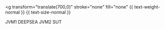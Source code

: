 <svg viewBox="0 0 2400 300">
{% include figure-inc.html %}

<g
		transform="translate(700,0)"
		stroke="none"
		fill="none"
		{{ text-weight-normal }}
		{{ text-size-normal }}
>

<g>
	<rect {{ fill-blue-01 }} x="0" y="0" width="400" height="300" rx="15" ry="15"/>
	<text {{ fill-grey-05 }} {{ align-lt }} x="20" y="50">
		JVM1
	</text>
	<text {{ fill-grey-05 }} {{ bold }} {{ large }} {{ align-mm }} x="200" y="150">
		DEEPSEA
	</text>
</g>

<g transform="translate(600,0)">
	<rect {{ fill-blue-01 }} x="0" y="0" width="400" height="300" rx="15" ry="15"/>
	<text {{ fill-grey-05 }} {{ align-lt }} x="20" y="50">
		JVM2
	</text>
	<text {{ fill-grey-05 }} {{ bold }} {{ large }} {{ align-mm }} x="200" y="150">
		SUT
	</text>
</g>

<g transform="translate(400,0)">
	<line x1="0"   y1="100" x2="200" y2="100" marker-end="url(#arrow)" {{ stroke-grey-05 }} stroke-width="10"/>
	<line x1="200" y1="200" x2="0"   y2="200" marker-end="url(#arrow)" {{ stroke-grey-05 }} stroke-width="10"/>
</g>

</g>
</svg>
